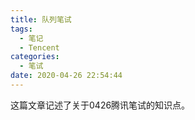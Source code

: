 ```yaml
---
title: 队列笔试
tags:
  - 笔记
  - Tencent
categories:
  - 笔试
date: 2020-04-26 22:54:44
---
```


这篇文章记述了关于0426腾讯笔试的知识点。

<!--more-->



